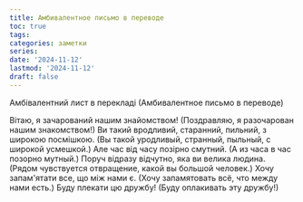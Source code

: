 ```yaml
---
title: Амбивалентное письмо в переводе
toc: true
tags:
categories: заметки
series:
date: '2024-11-12'
lastmod: '2024-11-12'
draft: false
---
```


<!--more--> 

Амбівалентний лист в перекладі (Амбивалентное письмо в переводе)

Вітаю, я зачарований нашим знайомством! (Поздравляю, я разочарован нашим знакомством!) Ви такий вродливий, старанний, пильний, з широкою посмішкою. (Вы такой уродливый, странный, пыльный, с широкой усмешкой.) Але час від часу позірно смутний. (А из часа в час позорно мутный.) Поруч відразу відчутно, яка ви велика людина. (Рядом чувствуется отвращение, какой вы большой человек.) Хочу запам'ятати все, що між нами є. (Хочу запамятовать всё, что между нами есть.) Буду плекати цю дружбу! (Буду оплакивать эту дружбу!)
